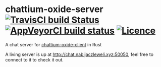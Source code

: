 # chattium-oxide-server [![TravisCI build Status](https://travis-ci.org/nabijaczleweli/chattium-oxide-server.svg?branch=master)](https://travis-ci.org/nabijaczleweli/chattium-oxide-server) [![AppVeyorCI build status](https://ci.appveyor.com/api/projects/status/w92ea79ve7y9d9fj/branch/master?svg=true)](https://ci.appveyor.com/project/nabijaczleweli/chattium-oxide-server/branch/master) [![Licence](https://img.shields.io/badge/license-MIT-blue.svg?style=flat)](LICENSE)
A chat server for [chattium-oxide-client](https://github.com/nabijaczleweli/chattium-oxide-server) in Rust

A living server is up at http://chat.nabijaczleweli.xyz:50050, feel free to connect to it to check it out.
